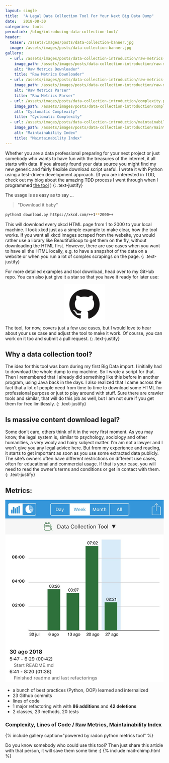 ```yaml
---
layout: single
title:  "A Legal Data Collection Tool For Your Next Big Data Dump"
date:   2018-08-30
categories: tools
permalink: /blog/introducing-data-collection-tool/
header:
  teaser: /assets/images/posts/data-collection-banner.jpg
  image: /assets/images/posts/data-collection-banner.jpg
gallery:
  - url: /assets/images/posts/data-collection-introduction/raw-metrics-downloader.png
    image_path: /assets/images/posts/data-collection-introduction/raw-metrics-downloader.png
    alt: "Raw Metrics Downloader"
    title: "Raw Metrics Downloader"
  - url: /assets/images/posts/data-collection-introduction/raw-metrics-parser.png
    image_path: /assets/images/posts/data-collection-introduction/raw-metrics-parser.png
    alt: "Raw Metrics Parser"
    title: "Raw Metrics Parser"
  - url: /assets/images/posts/data-collection-introduction/complexity.png
    image_path: /assets/images/posts/data-collection-introduction/complexity.png
    alt: "Cyclomatic Complexity"
    title: "Cyclomatic Complexity"
  - url: /assets/images/posts/data-collection-introduction/maintainability.png
    image_path: /assets/images/posts/data-collection-introduction/maintainability.png
    alt: "Maintainability Index"
    title: "Maintainability Index"
---
```


Whether you are a data professional preparing for your next project or just somebody who wants to have fun with the treasures of the internet, it all starts with data. 
If you already found your data source you might find my new generic and fairly flexible download script useful. I wrote it with Python using a test-driven development approach. 
(If you are interested in TDD, check out my blog about the amazing TDD process I went through when I programmed [the tool](/blog/data-collection-tool-tdd-process) )
{: .text-justify}

The usage is as easy as to say ...

>"Download it baby"

```bash
python3 download.py https://xkcd.com/++1**2000++
```
This will download every xkcd HTML page from 1 to 2000 to your local machine.
I took xkcd just as a simple example to make clear, how the tool works. If you want all xkcd images scraped from the website, 
you would rather use a library like BeautifulSoup to get them on the fly, without downloading the HTML first. 
However, there are use cases when you want to have all the HTML locally, e.g. to have a snapshot of the data on a website or when you run a lot of complex scrapings on the page.
{: .text-justify}

For more detailed examples and tool download, head over to my GitHub repo. You can also just give it a star so that you have it ready for later use:
<div style="display: block; text-align: center;">
    <a href="https://github.com/RichStone/data-collection-download-tool" target="_blank">
        <img src="/assets/images/logos/GitHub-Mark.png" width="128">
    </a>
</div>
The tool, for now, covers just a few use cases, but I would love to hear about your use case and adjust the tool to make it work. Of course, you can work on it too and submit a pull request.
{: .text-justify}

## Why a data collection tool?
The idea for this tool was born during my first Big Data import. I initially had to download the whole dump to my machine. 
So I wrote a script for that. Then I remembered that I already did something like this before in another program, using Java back in the days. 
I also realized that I came across the fact that a lot of people need from time to time to download some HTML for professional purpose or just to play around with stuff.
Sure there are crawler tools and similar, that will do this job as well, but I am not sure if you get them for free limitlessly.
{: .text-justify}

## Is massive content download legal?
Some don’t care, others think of it in the very first moment. As you may know, the legal system is, similar to psychology, 
sociology and other humanities, a very wooly and hairy subject matter. I'm am not a lawyer and I won’t give you any legal advice here. 
But from my experience and reading, it starts to get important as soon as you use some extracted data publicly. 
The site’s owners often have different restrictions on different use cases, often for educational and commercial usage. 
If that is your case, you will need to read the owner’s terms and conditions or get in contact with them.
{: .text-justify}

## Metrics: 
<img src="/assets/images/posts/data-collection-introduction/time-spent.jpg" />

- a bunch of best practices (Python, OOP) learned and internalized
- 23 Github commits
- lines of code
- 1 major refactoring with with **86 additions** and **42 deletions**
- 2 classes, 23 methods, 20 tests

### Complexity, Lines of Code / Raw Metrics, Maintainability Index
{% include gallery caption="powered by radon python metrics tool" %}


Do you know somebody who could use this tool? Then just share this article with that person, it will save them some time :)
{% include mail-chimp.html %}
